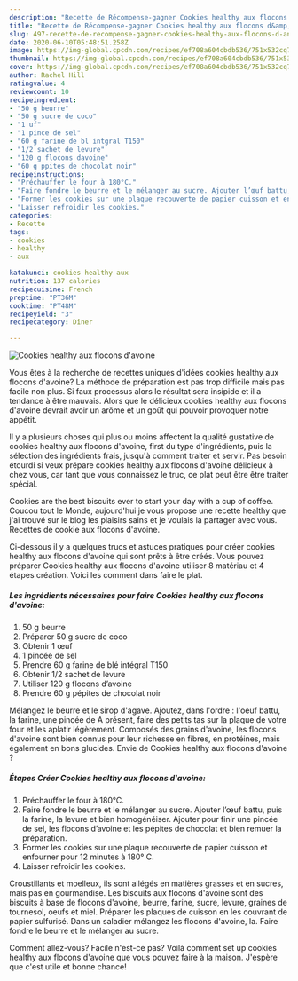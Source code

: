 ```yaml
---
description: "Recette de Récompense-gagner Cookies healthy aux flocons d&amp;#39;avoine"
title: "Recette de Récompense-gagner Cookies healthy aux flocons d&amp;#39;avoine"
slug: 497-recette-de-recompense-gagner-cookies-healthy-aux-flocons-d-and-39-avoine
date: 2020-06-10T05:48:51.258Z
image: https://img-global.cpcdn.com/recipes/ef708a604cbdb536/751x532cq70/cookies-healthy-aux-flocons-davoine-photo-principale-de-la-recette.jpg
thumbnail: https://img-global.cpcdn.com/recipes/ef708a604cbdb536/751x532cq70/cookies-healthy-aux-flocons-davoine-photo-principale-de-la-recette.jpg
cover: https://img-global.cpcdn.com/recipes/ef708a604cbdb536/751x532cq70/cookies-healthy-aux-flocons-davoine-photo-principale-de-la-recette.jpg
author: Rachel Hill
ratingvalue: 4
reviewcount: 10
recipeingredient:
- "50 g beurre"
- "50 g sucre de coco"
- "1 uf"
- "1 pince de sel"
- "60 g farine de bl intgral T150"
- "1/2 sachet de levure"
- "120 g flocons davoine"
- "60 g ppites de chocolat noir"
recipeinstructions:
- "Préchauffer le four à 180°C."
- "Faire fondre le beurre et le mélanger au sucre. Ajouter l’œuf battu, puis la farine, la levure et bien homogénéiser. Ajouter pour finir une pincée de sel, les flocons d’avoine et les pépites de chocolat et bien remuer la préparation."
- "Former les cookies sur une plaque recouverte de papier cuisson et enfourner pour 12 minutes à 180° C."
- "Laisser refroidir les cookies."
categories:
- Recette
tags:
- cookies
- healthy
- aux

katakunci: cookies healthy aux 
nutrition: 137 calories
recipecuisine: French
preptime: "PT36M"
cooktime: "PT48M"
recipeyield: "3"
recipecategory: Dîner

---
```



![Cookies healthy aux flocons d&#39;avoine](https://img-global.cpcdn.com/recipes/ef708a604cbdb536/751x532cq70/cookies-healthy-aux-flocons-davoine-photo-principale-de-la-recette.jpg)

Vous êtes à la recherche de recettes uniques d'idées cookies healthy aux flocons d&#39;avoine? La méthode de préparation est pas trop difficile mais pas facile non plus. Si faux processus alors le résultat sera insipide et il a tendance à être mauvais. Alors que le délicieux cookies healthy aux flocons d&#39;avoine devrait avoir un arôme et un goût qui pouvoir provoquer notre appétit.

Il y a plusieurs choses qui plus ou moins affectent la qualité gustative de cookies healthy aux flocons d&#39;avoine, first du type d'ingrédients, puis la sélection des ingrédients frais, jusqu'à comment traiter et servir. Pas besoin étourdi si veux prépare cookies healthy aux flocons d&#39;avoine délicieux à chez vous, car tant que vous connaissez le truc, ce plat peut être être traiter spécial.

Cookies are the best biscuits ever to start your day with a cup of coffee. Coucou tout le Monde, aujourd&#39;hui je vous propose une recette healthy que j&#39;ai trouvé sur le blog les plaisirs sains et je voulais la partager avec vous. Recettes de cookie aux flocons d&#39;avoine.


Ci-dessous il y a quelques trucs et astuces pratiques pour créer cookies healthy aux flocons d&#39;avoine qui sont prêts à être créés. Vous pouvez préparer Cookies healthy aux flocons d&#39;avoine utiliser 8 matériau et 4 étapes création. Voici les comment dans faire le plat.

<!--inarticleads1-->

##### Les ingrédients nécessaires pour faire Cookies healthy aux flocons d&#39;avoine:

1.  50 g beurre
1. Préparer 50 g sucre de coco
1. Obtenir 1 œuf
1.  1 pincée de sel
1. Prendre 60 g farine de blé intégral T150
1. Obtenir 1/2 sachet de levure
1. Utiliser 120 g flocons d’avoine
1. Prendre 60 g pépites de chocolat noir


Mélangez le beurre et le sirop d&#39;agave. Ajoutez, dans l&#39;ordre : l&#39;oeuf battu, la farine, une pincée de A présent, faire des petits tas sur la plaque de votre four et les aplatir légèrement. Composés des grains d&#39;avoine, les flocons d&#39;avoine sont bien connus pour leur richesse en fibres, en protéines, mais également en bons glucides. Envie de Cookies healthy aux flocons d&#39;avoine ? 

<!--inarticleads2-->

##### Étapes Créer Cookies healthy aux flocons d&#39;avoine:

1. Préchauffer le four à 180°C.
1. Faire fondre le beurre et le mélanger au sucre. Ajouter l’œuf battu, puis la farine, la levure et bien homogénéiser. Ajouter pour finir une pincée de sel, les flocons d’avoine et les pépites de chocolat et bien remuer la préparation.
1. Former les cookies sur une plaque recouverte de papier cuisson et enfourner pour 12 minutes à 180° C.
1. Laisser refroidir les cookies.


Croustillants et moelleux, ils sont allégés en matières grasses et en sucres, mais pas en gourmandise. Les biscuits aux flocons d&#39;avoine sont des biscuits à base de flocons d&#39;avoine, beurre, farine, sucre, levure, graines de tournesol, oeufs et miel. Préparer les plaques de cuisson en les couvrant de papier sulfurisé. Dans un saladier mélangez les flocons d&#39;avoine, la. Faire fondre le beurre et le mélanger au sucre. 


Comment allez-vous? Facile n'est-ce pas? Voilà comment set up cookies healthy aux flocons d&#39;avoine que vous pouvez faire à la maison. J'espère que c'est utile et bonne chance!
